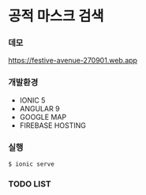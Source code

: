 # 공적 마스크 검색

### 데모
https://festive-avenue-270901.web.app

### 개발환경
* IONIC 5
* ANGULAR 9
* GOOGLE MAP
* FIREBASE HOSTING

### 실행
```
$ ionic serve
```

### TODO LIST
